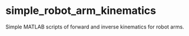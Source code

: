 # simple_robot_arm_kinematics
Simple MATLAB scripts of forward and inverse kinematics for robot arms. 
